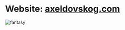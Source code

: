 # Website: <a href="http://www.axeldovskog.com/" target="_blank">axeldovskog.com</a>

![fantasy](https://github.com/03axdov/03axdov/assets/62298758/224ccd1a-9fe7-4527-bcd1-18aa30eb1db1)
